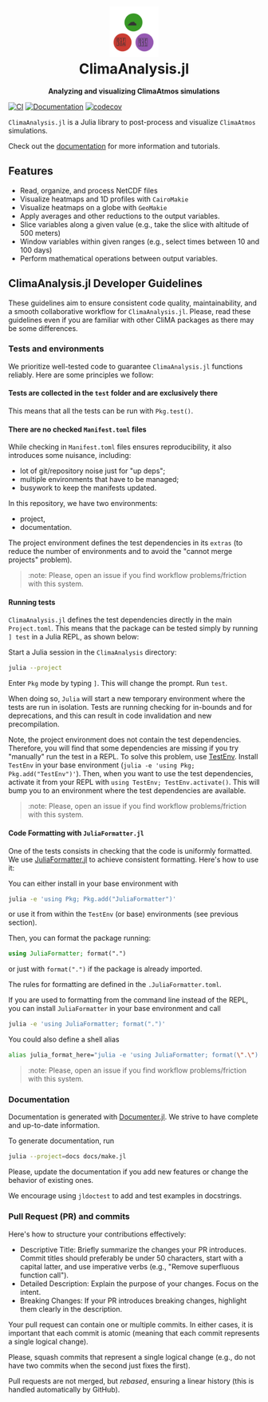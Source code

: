 <h1 align="center">
  <img src="logo.svg" width="100px"> <br>
ClimaAnalysis.jl
</h1>
<p align="center">
  <strong>Analyzing and visualizing ClimaAtmos simulations</strong>
</p>

[![CI](https://github.com/CliMA/ClimaAnalysis.jl/actions/workflows/CI.yml/badge.svg)](https://github.com/CliMA/ClimaAnalysis.jl/actions/workflows/CI.yml)
[![Documentation](https://img.shields.io/badge/docs-stable-blue.svg)](https://CliMA.github.io/ClimaAnalysis.jl)
[![codecov](https://codecov.io/gh/CliMA/ClimaAnalysis.jl/graph/badge.svg?token=tXO3LzS8v9)](https://codecov.io/gh/CliMA/ClimaAnalysis.jl)

`ClimaAnalysis.jl` is a Julia library to post-process and visualize `ClimaAtmos`
simulations.

Check out the [documentation](https://CliMA.github.io/ClimaAnalysis.jl) for more information and tutorials.

## Features

- Read, organize, and process NetCDF files
- Visualize heatmaps and 1D profiles with `CairoMakie`
- Visualize heatmaps on a globe with `GeoMakie`
- Apply averages and other reductions to the output variables.
- Slice variables along a given value (e.g., take the slice with altitude of 500 meters)
- Window variables within given ranges (e.g., select times between 10 and 100 days)
- Perform mathematical operations between output variables.

## ClimaAnalysis.jl Developer Guidelines

These guidelines aim to ensure consistent code quality, maintainability, and a
smooth collaborative workflow for `ClimaAnalysis.jl`. Please, read these
guidelines even if you are familiar with other CliMA packages as there may be
some differences.

### Tests and environments

We prioritize well-tested code to guarantee `ClimaAnalysis.jl` functions
reliably. Here are some principles we follow:

#### Tests are collected in the `test` folder and are exclusively there

This means that all the tests can be run with `Pkg.test()`.

#### There are no checked `Manifest.toml` files

While checking in `Manifest.toml` files ensures reproducibility, it also
introduces some nuisance, including:
- lot of git/repository noise just for "up deps";
- multiple environments that have to be managed;
- busywork to keep the manifests updated.

In this repository, we have two environments:
- project,
- documentation.

The project environment defines the test dependencies in its `extras` (to reduce
the number of environments and to avoid the "cannot merge projects" problem).

> :note: Please, open an issue if you find workflow problems/friction with this
> system.

#### Running tests

`ClimaAnalysis.jl` defines the test dependencies directly in the main
`Project.toml`. This means that the package can be tested simply by running `]
test` in a Julia REPL, as shown below:

Start a Julia session in the `ClimaAnalysis` directory:
``` sh
julia --project
```
Enter `Pkg` mode by typing `]`. This will change the prompt. Run `test`.

When doing so, `Julia` will start a new temporary environment where the tests
are run in isolation. Tests are running checking for in-bounds and for
deprecations, and this can result in code invalidation and new precompilation.

Note, the project environment does not contain the test dependencies. Therefore,
you will find that some dependencies are missing if you try "manually" run the
test in a REPL. To solve this problem, use
[TestEnv](https://github.com/JuliaTesting/TestEnv.jl). Install `TestEnv` in your
base environment (`julia -e 'using Pkg; Pkg.add("TestEnv")'`). Then, when you
want to use the test dependencies, activate it from your REPL with `using
TestEnv; TestEnv.activate()`. This will bump you to an environment where the
test dependencies are available.

> :note: Please, open an issue if you find workflow problems/friction with this
> system.

#### Code Formatting with `JuliaFormatter.jl`

One of the tests consists in checking that the code is uniformly formatted. We
use [JuliaFormatter.jl](https://github.com/domluna/JuliaFormatter.jl) to achieve
consistent formatting. Here's how to use it:

You can either install in your base environment with
``` sh
julia -e 'using Pkg; Pkg.add("JuliaFormatter")'
```
or use it from within the `TestEnv` (or base) environments (see previous section).

Then, you can format the package running:
``` julia
using JuliaFormatter; format(".")
```
or just with `format(".")` if the package is already imported.

The rules for formatting are defined in the `.JuliaFormatter.toml`.

If you are used to formatting from the command line instead of the REPL, you can
install `JuliaFormatter` in your base environment and call
``` sh
julia -e 'using JuliaFormatter; format(".")'
```
You could also define a shell alias
``` sh
alias julia_format_here="julia -e 'using JuliaFormatter; format(\".\")'"
```

> :note: Please, open an issue if you find workflow problems/friction with this
> system.

### Documentation

Documentation is generated with
[Documenter.jl](https://documenter.juliadocs.org/stable/). We strive to have
complete and up-to-date information.

To generate documentation, run
``` sh
julia --project=docs docs/make.jl
```

Please, update the documentation if you add new features or change the behavior
of existing ones.

We encourage using `jldoctest` to add and test examples in docstrings.

### Pull Request (PR) and commits

Here's how to structure your contributions effectively:

- Descriptive Title: Briefly summarize the changes your PR introduces. Commit
  titles should preferably be under 50 characters, start with a capital latter,
  and use imperative verbs (e.g., "Remove superfluous function call").
- Detailed Description: Explain the purpose of your changes. Focus on the
  intent.
- Breaking Changes: If your PR introduces breaking changes, highlight them
  clearly in the description.

Your pull request can contain one or multiple commits. In either cases, it is
important that each commit is atomic (meaning that each commit represents a
single logical change).

Please, squash commits that represent a single logical change (e.g., do not have
two commits when the second just fixes the first).

Pull requests are not merged, but _rebased_, ensuring a linear history (this is
handled automatically by GitHub).
